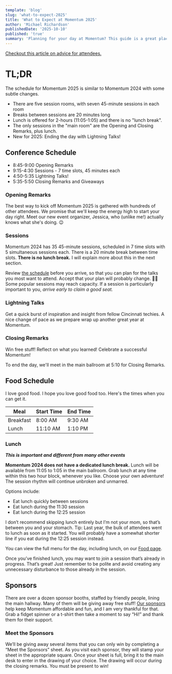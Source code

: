 ```yaml
---
template: 'blog'
slug: 'what-to-expect-2025'
title: 'What to Expect at Momentum 2025'
author: 'Michael Richardson'
publishedDate: '2025-10-10'
published: 'true'
summary: 'Planning for your day at Momentum? This guide is a great place to start!'
---
```

[Checkout this article on advice for attendees.](/blog/attendee-advice)

# TL;DR

The schedule for Momentum 2025 is similar to Momentum 2024 with some subtle changes.
- There are five session rooms, with seven 45-minute sessions in each room
- Breaks between sessions are 20 minutes long
- Lunch is offered for 2-hours (11:05-1:05) and there is no "lunch break".
- The only sessions in the "main room" are the Opening and Closing Remarks, plus lunch.
- New for 2025: Ending the day with Lightning Talks!

## Conference Schedule

- 8:45-9:00 Opening Remarks
- 9:15-4:30 Sessions - 7 time slots, 45 minutes each
- 4:50-5:35 Lightning Talks!
- 5:35-5:50 Closing Remarks and Giveaways

### Opening Remarks

The best way to kick off Momentum 2025 is gathered with hundreds of other attendees. We promise that we'll keep the energy high to start your day right. Meet our new event organizer, Jessica, who (unlike me!) actually knows what she's doing. 😉

### Sessions

Momentum 2024 has 35 45-minute sessions, scheduled in 7 time slots with 5 simultaneous sessions each. There is a 20 minute break between time slots. **There is no lunch break.** I will explain more about this in the next section.

Review [the schedule](https://momentumdevcon.com/schedule) before you arrive, so that you can plan for the talks you most want to attend. Accept that your plan will probably change. 🤷‍♂️
Some popular sessions may reach capacity. If a session is particularly important to you, _arrive early to claim a good seat._

### Lightning Talks

Get a quick burst of inspiration and insight from fellow Cincinnati techies. A nice change of pace as we prepare wrap up another great year at Momentum.

### Closing Remarks

Win free stuff! Reflect on what you learned! Celebrate a successful Momentum!

To end the day, we'll meet in the main ballroom at 5:10 for Closing Remarks.

## Food Schedule

I love good food. I hope you love good food too. Here's the times when you can get it.

| Meal        | Start Time  | End Time
| ----------- | ----------- | --------
| Breakfast   | 8:00 AM     | 9:30 AM
| Lunch       | 11:10 AM    | 1:10 PM

### Lunch

**_This is important and different from many other events_**

**Momentum 2024 does not have a dedicated lunch break.** Lunch will be available from 11:05 to 1:05 in the main ballroom. Grab lunch at any time within this two hour block, whenever you like. Choose your own adventure! The session rhythm will continue unbroken and unmarred.

Options include:

- Eat lunch quickly between sessions
- Eat lunch during the 11:30 session
- Eat lunch during the 12:25 session

I don’t recommend skipping lunch entirely but I’m not your mom, so that’s between you and your stomach. Tip: Last year, the bulk of attendees went to lunch as soon as it started. You will probably have a somewhat shorter line if you eat during the 12:25 session instead.

You can view the full menu for the day, including lunch, on our [Food page](/food).

Once you’ve finished lunch, you may want to join a session that’s already in progress. That’s great! Just remember to be polite and avoid creating any unnecessary disturbance to those already in the session.

## Sponsors

<!-- Confirm number of booths -->
There are over a dozen sponsor booths, staffed by friendly people, lining the main hallway. Many of them will be giving away free stuff! [Our sponsors](https://momentumdevcon.com/sponsors) help keep Momentum affordable and fun, and I am very thankful for that. Grab a fidget spinner or a t-shirt then take a moment to say “Hi!” and thank them for their support.

<!-- What do you want to call this, Jessica? -->
### Meet the Sponsors

We’ll be giving away several items that you can only win by completing a “Meet the Sponsors” sheet. As you visit each sponsor, they will stamp your sheet in the appropriate square. Once your sheet is full, bring it to the main desk to enter in the drawing of your choice. The drawing will occur during the closing remarks. You must be present to win!

